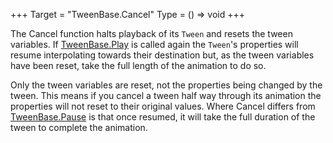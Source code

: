 +++
Target = "TweenBase.Cancel"
Type = () => void
+++

The Cancel function halts playback of its `Tween` and resets the tween variables. If [TweenBase.Play](https://developer.roblox.com/api-reference/function/TweenBase/Play) is called again the `Tween`'s properties will resume interpolating towards their destination but, as the tween variables have been reset, take the full length of the animation to do so.Only the tween variables are reset, not the properties being changed by the tween. This means if you cancel a tween half way through its animation the properties will not reset to their original values. Where Cancel differs from [TweenBase.Pause](https://developer.roblox.com/api-reference/function/TweenBase/Pause) is that once resumed, it will take the full duration of the tween to complete the animation.